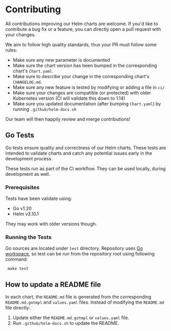 # Contributing

All contributions improving our Helm charts are welcome. If you'd like to contribute a bug fix or a feature, you can directly open a pull request with your changes.

We aim to follow high quality standards, thus your PR must follow some rules:

- Make sure any new parameter is documented
- Make sure the chart version has been bumped in the corresponding chart's `Chart.yaml`.
- Make sure to describe your change in the corresponding chart's `CHANGELOG.md`.
- Make sure any new feature is tested by modifying or adding a file in `ci/`
- Make sure your changes are compatible (or protected) with older Kubernetes version (CI will validate this down to 1.14)
- Make sure you updated documentation (after bumping `Chart.yaml`) by running `.github/helm-docs.sh`

Our team will then happily review and merge contributions!

## Go Tests

Go tests ensure quality and correctness of our Helm charts. These tests are intended to validate charts and catch any potential issues early in the development process.

These tests run as part of the CI workflow. They can be used locally, during development as well.

### Prerequisites

Tests have been validate using:
* Go v1.20
* Helm v3.10.1

They may work with older versions though.

### Running the Tests
Go sources are located under `test` directory. Repository uses [Go workspace][go-ws], so test can be run from the repository root using following command:

```shell
 make test
 ```
 
## How to update a README file

In each chart, the `README.md` file is generated from the corresponding `README.md.gotmpl` and `values.yaml` files. Instead of modifying the `README.md` file directly:
1. Update either the `README.md.gotmpl` or `values.yaml` file.
1. Run `.github/helm-docs.sh` to update the README.


[go-ws]:https://go.dev/ref/mod#workspaces